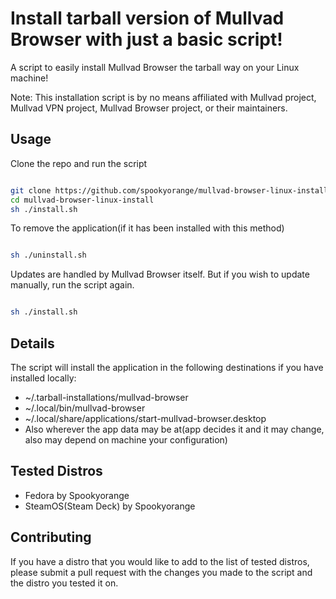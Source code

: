 # Install tarball version of Mullvad Browser with just a basic script!

A script to easily install Mullvad Browser the tarball way on your Linux machine!

Note: This installation script is by no means affiliated with Mullvad project, Mullvad VPN project, Mullvad Browser project, or their maintainers.

## Usage

Clone the repo and run the script
```bash

git clone https://github.com/spookyorange/mullvad-browser-linux-install.git
cd mullvad-browser-linux-install
sh ./install.sh

```

To remove the application(if it has been installed with this method)
```bash

sh ./uninstall.sh

```

Updates are handled by Mullvad Browser itself. But if you wish to update manually, run the script again.

```bash

sh ./install.sh

```

## Details

The script will install the application in the following destinations if you have installed locally:

- ~/.tarball-installations/mullvad-browser
- ~/.local/bin/mullvad-browser
- ~/.local/share/applications/start-mullvad-browser.desktop
- Also wherever the app data may be at(app decides it and it may change, also may depend on machine your configuration)

## Tested Distros

- Fedora by Spookyorange
- SteamOS(Steam Deck) by Spookyorange

## Contributing

If you have a distro that you would like to add to the list of tested distros, please submit a pull request with the changes you made to the script and the distro you tested it on.
